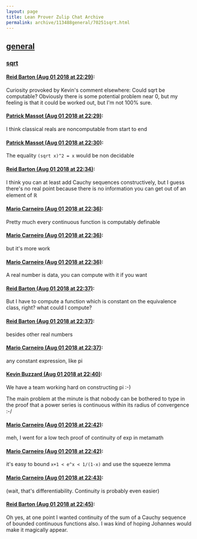 ```yaml
---
layout: page
title: Lean Prover Zulip Chat Archive 
permalink: archive/113488general/70251sqrt.html
---
```


## [general](index.html)
### [sqrt](70251sqrt.html)

#### [Reid Barton (Aug 01 2018 at 22:29)](https://leanprover.zulipchat.com/#narrow/stream/113488-general/topic/sqrt/near/130739279):
Curiosity provoked by Kevin's comment elsewhere: Could sqrt be computable?
Obviously there is some potential problem near 0, but my feeling is that it could be worked out, but I'm not 100% sure.

#### [Patrick Massot (Aug 01 2018 at 22:29)](https://leanprover.zulipchat.com/#narrow/stream/113488-general/topic/sqrt/near/130739328):
I think classical reals are noncomputable from start to end

#### [Patrick Massot (Aug 01 2018 at 22:30)](https://leanprover.zulipchat.com/#narrow/stream/113488-general/topic/sqrt/near/130739418):
The equality `(sqrt x)^2 = x` would be non decidable

#### [Reid Barton (Aug 01 2018 at 22:34)](https://leanprover.zulipchat.com/#narrow/stream/113488-general/topic/sqrt/near/130739632):
I think you can at least add Cauchy sequences constructively, but I guess there's no real point because there is no information you can get out of an element of ℝ

#### [Mario Carneiro (Aug 01 2018 at 22:36)](https://leanprover.zulipchat.com/#narrow/stream/113488-general/topic/sqrt/near/130739756):
Pretty much every continuous function is computably definable

#### [Mario Carneiro (Aug 01 2018 at 22:36)](https://leanprover.zulipchat.com/#narrow/stream/113488-general/topic/sqrt/near/130739766):
but it's more work

#### [Mario Carneiro (Aug 01 2018 at 22:36)](https://leanprover.zulipchat.com/#narrow/stream/113488-general/topic/sqrt/near/130739778):
A real number is data, you can compute with it if you want

#### [Reid Barton (Aug 01 2018 at 22:37)](https://leanprover.zulipchat.com/#narrow/stream/113488-general/topic/sqrt/near/130739801):
But I have to compute a function which is constant on the equivalence class, right? what could I compute?

#### [Reid Barton (Aug 01 2018 at 22:37)](https://leanprover.zulipchat.com/#narrow/stream/113488-general/topic/sqrt/near/130739805):
besides other real numbers

#### [Mario Carneiro (Aug 01 2018 at 22:37)](https://leanprover.zulipchat.com/#narrow/stream/113488-general/topic/sqrt/near/130739815):
any constant expression, like pi

#### [Kevin Buzzard (Aug 01 2018 at 22:40)](https://leanprover.zulipchat.com/#narrow/stream/113488-general/topic/sqrt/near/130739999):
We have a team working hard on constructing pi :-) 

The main problem at the minute is that nobody can be bothered to type in the proof that a power series is continuous within its radius of convergence :-/

#### [Mario Carneiro (Aug 01 2018 at 22:42)](https://leanprover.zulipchat.com/#narrow/stream/113488-general/topic/sqrt/near/130740114):
meh, I went for a low tech proof of continuity of exp in metamath

#### [Mario Carneiro (Aug 01 2018 at 22:42)](https://leanprover.zulipchat.com/#narrow/stream/113488-general/topic/sqrt/near/130740136):
it's easy to bound `x+1 < e^x < 1/(1-x)` and use the squeeze lemma

#### [Mario Carneiro (Aug 01 2018 at 22:43)](https://leanprover.zulipchat.com/#narrow/stream/113488-general/topic/sqrt/near/130740185):
(wait, that's differentiability. Continuity is probably even easier)

#### [Reid Barton (Aug 01 2018 at 22:45)](https://leanprover.zulipchat.com/#narrow/stream/113488-general/topic/sqrt/near/130740288):
Oh yes, at one point I wanted continuity of the sum of a Cauchy sequence of bounded continuous functions also. I was kind of hoping Johannes would make it magically appear.

